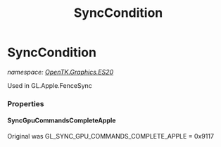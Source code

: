 ﻿---
title: SyncCondition
---

# SyncCondition
_namespace: [OpenTK.Graphics.ES20](N-OpenTK.Graphics.ES20.html)_

Used in GL.Apple.FenceSync



### Properties

#### SyncGpuCommandsCompleteApple
Original was GL_SYNC_GPU_COMMANDS_COMPLETE_APPLE = 0x9117

